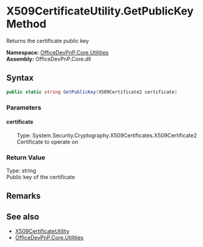 # X509CertificateUtility.GetPublicKey Method  
 Returns the certificate public key   

**Namespace:** [OfficeDevPnP.Core.Utilities](OfficeDevPnP.Core.Utilities.md)  
**Assembly:** OfficeDevPnP.Core.dll  
## Syntax
```C#
public static string GetPublicKey(X509Certificate2 certificate)
```
### Parameters
#### certificate  
&emsp;&emsp;Type: System.Security.Cryptography.X509Certificates.X509Certificate2  
&emsp;&emsp;Certificate to operate on  

  

### Return Value
Type: string  
Public key of the certificate  


## Remarks
  
## See also
- [X509CertificateUtility](OfficeDevPnP.Core.Utilities.X509CertificateUtility.md) 
- [OfficeDevPnP.Core.Utilities](OfficeDevPnP.Core.Utilities.md) 
